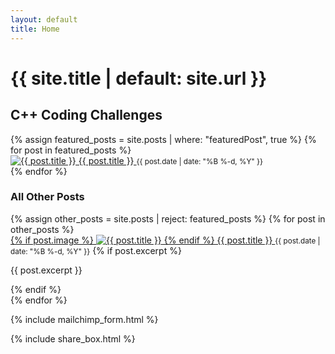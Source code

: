 ```yaml
---
layout: default
title: Home
---
```


<h1>{{ site.title | default: site.url }}</h1>

<style>
.all-posts ul,
.featured-posts ul {
  list-style: none; /* Remove bullet points */
  padding: 0; /* Remove default padding */
}

.all-posts li,
.featured-posts li {
  margin-bottom: 20px; /* Add spacing between list items */
  padding-bottom: 20px;
  border-bottom: 1px solid #eee; /* Add a subtle divider */
}

/* Remove the bottom border from the last item */
.all-posts li:last-child,
.featured-posts li:last-child {
  border-bottom: none;
  padding-bottom: 0;
  margin-bottom: 0;
}

</style>

<section class="featured-posts">
  <h2>C++ Coding Challenges</h2>
  <ul>
    {% assign featured_posts = site.posts | where: "featuredPost", true %}
    {% for post in featured_posts %}
      <li>
        <a href="{{ post.url | prepend: site.baseurl }}">
          <img 
            src="{{ site.baseurl }}{{ post.image }}" 
            srcset="
              {{ site.baseurl }}{{ post.image }} 320w,
              {{ site.baseurl }}{{ post.image }} 640w,
              {{ site.baseurl }}{{ post.image }} 960w"
            sizes="(max-width: 600px) 320px, (max-width: 1200px) 640px, 960px"
            alt="{{ post.title }}" class="responsive-image">
          {{ post.title }}
        </a>
        <small>{{ post.date | date: "%B %-d, %Y" }}</small>
      </li>
    {% endfor %}
  </ul>
</section>

<section class="all-posts">
  <h3>All Other Posts</h3>
  <ul>
    {% assign other_posts = site.posts | reject: featured_posts %}
    {% for post in other_posts %}
      <li>
        <a href="{{ post.url | prepend: site.baseurl }}">
          {% if post.image %}
            <img
              src="{{ site.baseurl }}{{ post.image }}"
              srcset="
                {{ site.baseurl }}{{ post.image }} 320w,
                {{ site.baseurl }}{{ post.image }} 640w,
                {{ site.baseurl }}{{ post.image }} 960w"
              sizes="(max-width: 600px) 320px, (max-width: 1200px) 640px, 960px"
              alt="{{ post.title }}" class="responsive-image">
          {% endif %}
          {{ post.title }}
        </a>
        <small>{{ post.date | date: "%B %-d, %Y" }}</small>
        {% if post.excerpt %}
        <p>{{ post.excerpt }}</p>
        {% endif %}
      </li>
    {% endfor %}
  </ul>
</section>

{% include mailchimp_form.html %}

{% include share_box.html %}
